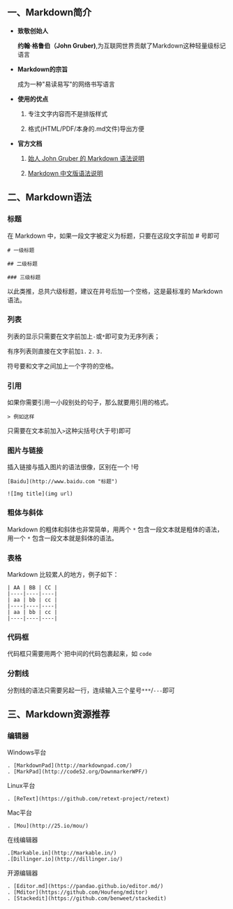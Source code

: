 ## 一、Markdown简介

+ **致敬创始人**

	**约翰·格鲁伯（John Gruber)**,为互联网世界贡献了Markdown这种轻量级标记语言
+ **Markdown的宗旨**

	成为一种"易读易写"的网络书写语言
+ **使用的优点**

	1. 专注文字内容而不是排版样式

	2. 格式(HTML/PDF/本身的.md文件)导出方便

+ **官方文档**

	1. [始人 John Gruber 的 Markdown 语法说明](http://daringfireball.net/projects/markdown/syntax)
	
	2. [Markdown 中文版语法说明](http://wowubuntu.com/markdown/)
	
## 二、Markdown语法

### 标题

在 Markdown 中，如果一段文字被定义为标题，只要在这段文字前加 # 号即可

`# 一级标题`
	
`## 二级标题`

`### 三级标题`

以此类推，总共六级标题，建议在井号后加一个空格，这是最标准的 Markdown 语法。

### 列表

列表的显示只需要在文字前加上`-`或`*`即可变为无序列表；

有序列表则直接在文字前加`1.` `2.` `3.`

符号要和文字之间加上一个字符的空格。

### 引用

如果你需要引用一小段别处的句子，那么就要用引用的格式。

`> 例如这样`

只需要在文本前加入`>`这种尖括号(大于号)即可

### 图片与链接

插入链接与插入图片的语法很像，区别在一个 !号

`[Baidu](http://www.baidu.com "标题")`

`![Img title](img url)`

### 粗体与斜体

Markdown 的粗体和斜体也非常简单，用两个 `*` 包含一段文本就是粗体的语法，用一个 `*` 包含一段文本就是斜体的语法。

### 表格

Markdown 比较累人的地方，例子如下：

```
| AA | BB | CC |
|----|----|----|
| aa | bb | cc | 
|----|----|----|
| aa | bb | cc |
|----|----|----|
```

### 代码框

代码框只需要用两个\`把中间的代码包裹起来，如 `code`

### 分割线

分割线的语法只需要另起一行，连续输入三个星号`***`/`---`即可

## 三、Markdown资源推荐

### 编辑器

Windows平台

	. [MarkdownPad](http://markdownpad.com/)
	. [MarkPad](http://code52.org/DownmarkerWPF/)

Linux平台

	. [ReText](https://github.com/retext-project/retext)

Mac平台

	. [Mou](http://25.io/mou/)

在线编辑器

	.[Markable.in](http://markable.in/)
	.[Dillinger.io](http://dillinger.io/)

开源编辑器
	
	. [Editor.md](https://pandao.github.io/editor.md/)
	. [Mditor](https://github.com/Houfeng/mditor)
	. [Stackedit](https://github.com/benweet/stackedit)
	






	
	
	
